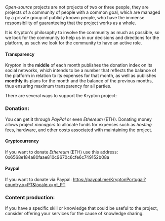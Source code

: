 *Open-source* projects are not projects of two or three people, they are projects of a community of people with a common goal, which are managed by a private group of publicly known people, who have the immense responsibility of guaranteeing that the project works as a whole.

It is Krypton's philosophy to involve the community as much as possible, so we look for the community to help us in our decisions and directions for the platform, as such we look for the community to have an active role.

#### Transparency
Krypton in the **middle** of each month publishes the donation index on its social networks, which intends to be a number that reflects the balance of the platform in relation to its expenses for that month, as well as publishes **monthly** its plans for the month and the balance of the previous months, thus ensuring maximum transparency for all parties.

There are several ways to support the Krypton project:

### Donation:
You can get it through *PayPal* or even *Ethereum* (ETH).
Donating money allows project *managers* to allocate funds for expenses such as *hosting* fees, hardware, and other costs associated with maintaining the project.

#### Cryptocurrency
If you want to donate *Ethereum* (ETH) use this address:
0x6568e184a80faae810c9670c6cfe6c749152b08a

#### Paypal
If you want to donate via Paypal:
https://paypal.me/KryptonPortugal?country.x=PT&locale.x=pt_PT

### Content production:
If you have a specific skill or knowledge that could be useful to the project, consider offering your services for the cause of knowledge sharing.